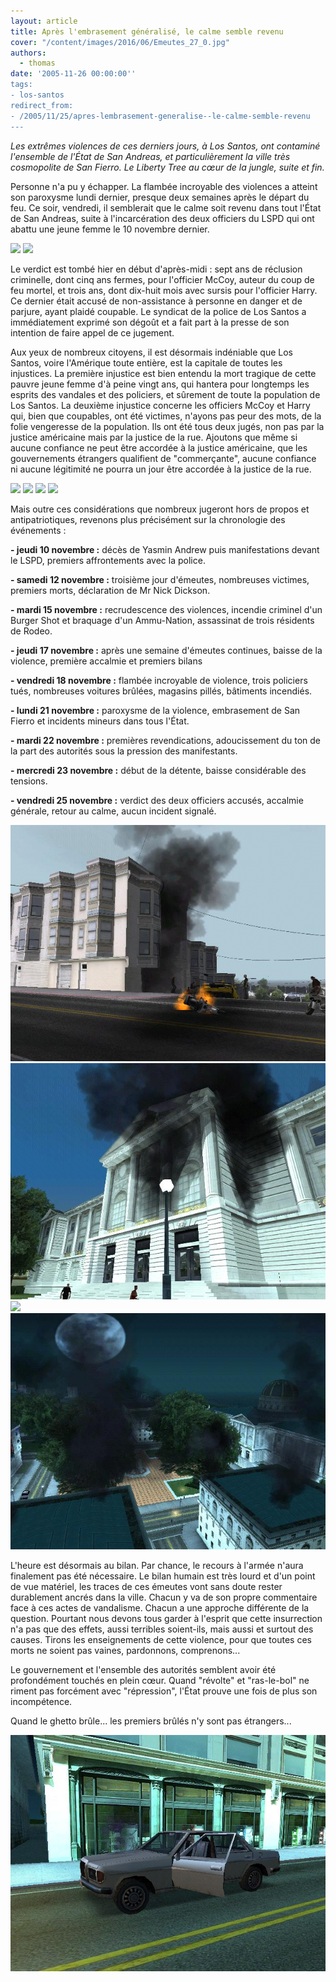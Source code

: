 ```yaml
---
layout: article
title: Après l'embrasement généralisé, le calme semble revenu
cover: "/content/images/2016/06/Emeutes_27_0.jpg"
authors:
  - thomas
date: '2005-11-26 00:00:00''
tags:
- los-santos
redirect_from:
- /2005/11/25/apres-lembrasement-generalise--le-calme-semble-revenu
---
```


_Les extrêmes violences de ces derniers jours, à Los Santos, ont contaminé l'ensemble de l'État de San Andreas, et particulièrement la ville très cosmopolite de San Fierro. Le Liberty Tree au cœur de la jungle, suite et fin._

Personne n'a pu y échapper. La flambée incroyable des violences a atteint son paroxysme lundi dernier, presque deux semaines après le départ du feu. Ce soir, vendredi, il semblerait que le calme soit revenu dans tout l'État de San Andreas, suite à l'incarcération des deux officiers du LSPD qui ont abattu une jeune femme le 10 novembre dernier.

![](/content/images/2005/01/Emeutes_23_0.jpg)
![](/content/images/2005/01/Emeutes_24_0.jpg)

Le verdict est tombé hier en début d'après-midi : sept ans de réclusion criminelle, dont cinq ans fermes, pour l'officier McCoy, auteur du coup de feu mortel, et trois ans, dont dix-huit mois avec sursis pour l'officier Harry. Ce dernier était accusé de non-assistance à personne en danger et de parjure, ayant plaidé coupable. Le syndicat de la police de Los Santos a immédiatement exprimé son dégoût et a fait part à la presse de son intention de faire appel de ce jugement.

Aux yeux de nombreux citoyens, il est désormais indéniable que Los Santos, voire l'Amérique toute entière, est la capitale de toutes les injustices. La première injustice est bien entendu la mort tragique de cette pauvre jeune femme d'à peine vingt ans, qui hantera pour longtemps les esprits des vandales et des policiers, et sûrement de toute la population de Los Santos. La deuxième injustice concerne les officiers McCoy et Harry qui, bien que coupables, ont été victimes, n'ayons pas peur des mots, de la folie vengeresse de la population. Ils ont été tous deux jugés, non pas par la justice américaine mais par la justice de la rue. Ajoutons que même si aucune confiance ne peut être accordée à la justice américaine, que les gouvernements étrangers qualifient de "commerçante", aucune confiance ni aucune légitimité ne pourra un jour être accordée à la justice de la rue.

![](/content/images/2005/01/Emeutes%208_0.jpg)
![](/content/images/2005/01/Emeutes%209_0.jpg)
![](/content/images/2005/01/Emeutes_31_0.jpg)
![](/content/images/2005/01/Emeutes_29_0.jpg)

Mais outre ces considérations que nombreux jugeront hors de propos et antipatriotiques, revenons plus précisément sur la chronologie des événements :

**- jeudi 10 novembre :** décès de Yasmin Andrew puis manifestations devant le LSPD, premiers affrontements avec la police.

**- samedi 12 novembre :** troisième jour d'émeutes, nombreuses victimes, premiers morts, déclaration de Mr Nick Dickson.

**- mardi 15 novembre :** recrudescence des violences, incendie criminel d'un Burger Shot et braquage d'un Ammu-Nation, assassinat de trois résidents de Rodeo.

**- jeudi 17 novembre :** après une semaine d'émeutes continues, baisse de la violence, première accalmie et premiers bilans

**- vendredi 18 novembre :** flambée incroyable de violence, trois policiers tués, nombreuses voitures brûlées, magasins pillés, bâtiments incendiés.

**- lundi 21 novembre :** paroxysme de la violence, embrasement de San Fierro et incidents mineurs dans tous l'État.

**- mardi 22 novembre :** premières revendications, adoucissement du ton de la part des autorités sous la pression des manifestants.

**- mercredi 23 novembre :** début de la détente, baisse considérable des tensions.

**- vendredi 25 novembre :** verdict des deux officiers accusés, accalmie générale, retour au calme, aucun incident signalé.

![](/content/images/2005/01/Emeutes_17.jpg)
![](/content/images/2005/01/Emeutes_26.jpg)
![](/content/images/2005/01/Emeutes_27_1.jpg)
![](/content/images/2005/01/Emeutes_30.jpg)

L'heure est désormais au bilan. Par chance, le recours à l'armée n'aura finalement pas été nécessaire. Le bilan humain est très lourd et d'un point de vue matériel, les traces de ces émeutes vont sans doute rester durablement ancrés dans la ville. Chacun y va de son propre commentaire face à ces actes de vandalisme. Chacun a une approche différente de la question. Pourtant nous devons tous garder à l'esprit que cette insurrection n'a pas que des effets, aussi terribles soient-ils, mais aussi et surtout des causes. Tirons les enseignements de cette violence, pour que toutes ces morts ne soient pas vaines, pardonnons, comprenons...

Le gouvernement et l'ensemble des autorités semblent avoir été profondément touchés en plein cœur. Quand "révolte" et "ras-le-bol" ne riment pas forcément avec "répression", l'État prouve une fois de plus son incompétence.

Quand le ghetto brûle... les premiers brûlés n'y sont pas étrangers...

![](/content/images/2005/01/Emeutes_25.jpg)